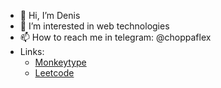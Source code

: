 - 👋 Hi, I’m Denis
- 👀 I’m interested in web technologies
- 📫 How to reach me in telegram: @choppaflex
- Links: 
  - [Monkeytype](https://monkeytype.com/account)
  - [Leetcode](https://leetcode.com/icesfrost/)
